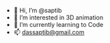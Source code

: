 - 👋 Hi, I’m @saptib
- 👀 I’m interested in 3D animation
- 🌱 I’m currently learning to Code
- 📫 dassaptib@gmail.com

<!---
saptib/saptib is a ✨ special ✨ repository because its `README.md` (this file) appears on your GitHub profile.
You can click the Preview link to take a look at your changes.
--->
